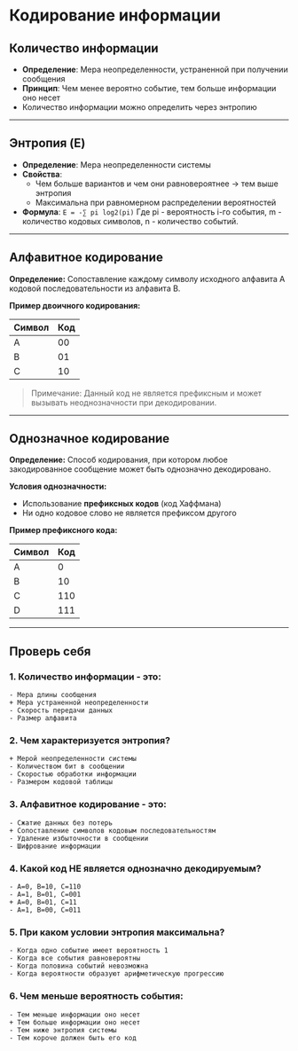 # Кодирование информации

## Количество информации
- **Определение**: Мера неопределенности, устраненной при получении сообщения
- **Принцип**: Чем менее вероятно событие, тем больше информации оно несет
- Количество информации можно определить через энтропию

---
## Энтропия (E)
- **Определение**: Мера неопределенности системы
- **Свойства**:
  - Чем больше вариантов и чем они равновероятнее → тем выше энтропия
  - Максимальна при равномерном распределении вероятностей
- **Формула**: 
`E = -∑ pi log2(pi)`
Где pi - вероятность i-го события, m - количество кодовых символов, n - количество событий.

---
## Алфавитное кодирование

**Определение:**  Сопоставление каждому символу исходного алфавита A кодовой последовательности из алфавита B.

**Пример двоичного кодирования:**

| Символ | Код |
|--------|-----|
| A      | 00  |
| B      | 01  |
| C      | 10  |

> Примечание: Данный код не является префиксным и может вызывать неоднозначности при декодировании.

---
## Однозначное кодирование

**Определение:**  Способ кодирования, при котором любое закодированное сообщение может быть однозначно декодировано.

**Условия однозначности:**
- Использование **префиксных кодов** (код Хаффмана)
- Ни одно кодовое слово не является префиксом другого

**Пример префиксного кода:**

| Символ | Код |
|--------|-----|
| A      | 0   |
| B      | 10  |
| C      | 110 |
| D      | 111 |

---

## Проверь себя

### 1. Количество информации - это:
```quiz
- Мера длины сообщения  
+ Мера устраненной неопределенности  
- Скорость передачи данных  
- Размер алфавита  
```
### 2. Чем характеризуется энтропия?
```quiz
+ Мерой неопределенности системы  
- Количеством бит в сообщении  
- Скоростью обработки информации  
- Размером кодовой таблицы  
```
### 3. Алфавитное кодирование - это:
```quiz
- Сжатие данных без потерь
+ Сопоставление символов кодовым последовательностям
- Удаление избыточности в сообщении
- Шифрование информации
```
### 4. Какой код НЕ является однозначно декодируемым?
```quiz
- A=0, B=10, C=110
- A=1, B=01, C=001
+ A=0, B=01, C=11
- A=1, B=00, C=011
```
### 5. При каком условии энтропия максимальна?
```quiz
- Когда одно событие имеет вероятность 1
- Когда все события равновероятны
- Когда половина событий невозможна
- Когда вероятности образуют арифметическую прогрессию

```
### 6. Чем меньше вероятность события:
```quiz
- Тем меньше информации оно несет
+ Тем больше информации оно несет
- Тем ниже энтропия системы
- Тем короче должен быть его код
```
